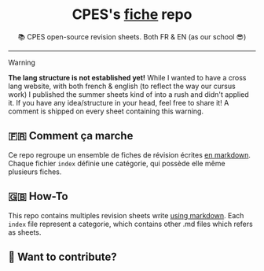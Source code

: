 <h1><center>CPES's <a href="https://fiches.me">fiche</a> repo</center></h1>
<center>
📚 CPES open-source revision sheets. Both FR & EN (as our school 😎)
</center>

---

> [!WARNING]
> **The lang structure is not established yet!** While I wanted to have a cross lang website, with both french & english (to reflect the way our cursus work) I published the summer sheets kind of into a rush and didn't applied it. If you have any idea/structure in your head, feel free to share it! A comment is shipped on every sheet containing this warning.

## 🇫🇷 Comment ça marche

Ce repo regroupe un ensemble de fiches de révision écrites [en markdown](./contribution/101). Chaque fichier `index` définie une catégorie, qui possède elle même plusieurs fiches. 

## 🇬🇧 How-To

This repo contains multiples revision sheets write [using markdown](./contribution/101). Each `index` file represent a categorie, which contains other .md files which refers as sheets. 

## 💖 Want to contribute?
